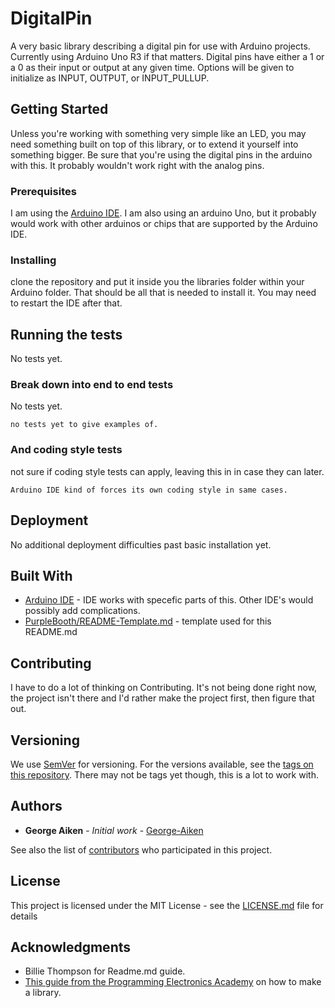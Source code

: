 # DigitalPin

A very basic library describing a digital pin for use with Arduino projects. Currently using Arduino Uno R3 if that matters. Digital pins have either a 1 or a 0 as their input or output at any given time. Options will be given to initialize as INPUT, OUTPUT, or INPUT_PULLUP.

## Getting Started

Unless you're working with something very simple like an LED, you may need something built on top of this library, or to extend it yourself into something bigger. Be sure that you're using the digital pins in the arduino with this. It probably wouldn't work right with the analog pins.

### Prerequisites

I am using the [Arduino IDE](https://www.arduino.cc/en/main/software). I am also using an arduino Uno, but it probably would work with other arduinos or chips that are supported by the Arduino IDE.

### Installing

clone the repository and put it inside you the libraries folder within your Arduino folder. That should be all that is needed to install it. You may need to restart the IDE after that.

## Running the tests

No tests yet.

### Break down into end to end tests

No tests yet.

```
no tests yet to give examples of.
```

### And coding style tests

not sure if coding style tests can apply, leaving this in in case they can later.

```
Arduino IDE kind of forces its own coding style in same cases.
```

## Deployment

No additional deployment difficulties past basic installation  yet.

## Built With

* [Arduino IDE](https://www.arduino.cc/en/main/software) - IDE works with specefic parts of this. Other IDE's would possibly add complications.
* [PurpleBooth/README-Template.md](https://gist.github.com/PurpleBooth/109311bb0361f32d87a2#file-readme-template-md) - template used for this README.md

## Contributing

I have to do a lot of thinking on Contributing. It's not being done right now, the project isn't there and I'd rather make the project first, then figure that out.

## Versioning

We use [SemVer](http://semver.org/) for versioning. For the versions available, see the [tags on this repository](https://github.com/George-Aiken/DigitalPin/tags). There may not be tags yet though, this is a lot to work with. 

## Authors

* **George Aiken** - *Initial work* - [George-Aiken](https://github.com/George-Aiken)

See also the list of [contributors](https://github.com/George-Aiken/DigitalPin/contributors) who participated in this project.

## License

This project is licensed under the MIT License - see the [LICENSE.md](LICENSE.md) file for details

## Acknowledgments

* Billie Thompson for Readme.md guide.
* [This guide from the Programming Electronics Academy](https://www.youtube.com/watch?v=fsMg6F6yYlo) on how to make a library.


